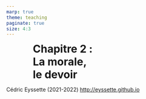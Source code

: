 ```yaml
---
marp: true
theme: teaching
paginate: true
size: 4:3
---
```


<!-- _class: titre -->
<style scoped>
h1 {margin:0 70px}
</style>
# Chapitre 2 :<br>La morale,<br>le devoir<!-- fit -->
Cédric Eyssette (2021-2022)
http://eyssette.github.io

<!-- Perspective principale : La morale ; Notions principales : le devoir, la conscience ; Perspectives ou notions secondaires : la culture, la politique, la connaissance, la liberté, la nature, la raison, la vérité -->
